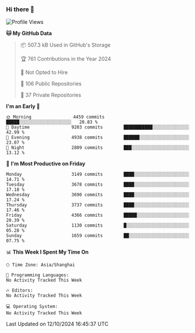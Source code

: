 ### Hi there 👋

<!--
**qbosen/qbosen** is a ✨ _special_ ✨ repository because its `README.md` (this file) appears on your GitHub profile.

Here are some ideas to get you started:

- 🔭 I’m currently working on ...
- 🌱 I’m currently learning ...
- 👯 I’m looking to collaborate on ...
- 🤔 I’m looking for help with ...
- 💬 Ask me about ...
- 📫 How to reach me: ...
- 😄 Pronouns: ...
- ⚡ Fun fact: ...
-->

<!--START_SECTION:waka-->
![Profile Views](http://img.shields.io/badge/Profile%20Views-0-blue)

**🐱 My GitHub Data** 

> 📦 507.3 kB Used in GitHub's Storage 
 > 
> 🏆 761 Contributions in the Year 2024
 > 
> 🚫 Not Opted to Hire
 > 
> 📜 106 Public Repositories 
 > 
> 🔑 37 Private Repositories 
 > 
**I'm an Early 🐤** 

```text
🌞 Morning                4459 commits        █████░░░░░░░░░░░░░░░░░░░░   20.83 % 
🌆 Daytime                9203 commits        ███████████░░░░░░░░░░░░░░   42.99 % 
🌃 Evening                4938 commits        ██████░░░░░░░░░░░░░░░░░░░   23.07 % 
🌙 Night                  2809 commits        ███░░░░░░░░░░░░░░░░░░░░░░   13.12 % 
```
📅 **I'm Most Productive on Friday** 

```text
Monday                   3149 commits        ████░░░░░░░░░░░░░░░░░░░░░   14.71 % 
Tuesday                  3678 commits        ████░░░░░░░░░░░░░░░░░░░░░   17.18 % 
Wednesday                3690 commits        ████░░░░░░░░░░░░░░░░░░░░░   17.24 % 
Thursday                 3737 commits        ████░░░░░░░░░░░░░░░░░░░░░   17.46 % 
Friday                   4366 commits        █████░░░░░░░░░░░░░░░░░░░░   20.39 % 
Saturday                 1130 commits        █░░░░░░░░░░░░░░░░░░░░░░░░   05.28 % 
Sunday                   1659 commits        ██░░░░░░░░░░░░░░░░░░░░░░░   07.75 % 
```


📊 **This Week I Spent My Time On** 

```text
🕑︎ Time Zone: Asia/Shanghai

💬 Programming Languages: 
No Activity Tracked This Week

🔥 Editors: 
No Activity Tracked This Week

💻 Operating System: 
No Activity Tracked This Week
```


 Last Updated on 12/10/2024 16:45:37 UTC
<!--END_SECTION:waka-->
